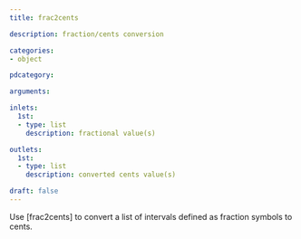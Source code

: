 ```yaml
---
title: frac2cents

description: fraction/cents conversion

categories:
- object

pdcategory:

arguments:

inlets:
  1st:
  - type: list
    description: fractional value(s)

outlets:
  1st:
  - type: list
    description: converted cents value(s)

draft: false
---
```


Use [frac2cents] to convert a list of intervals defined as fraction symbols to cents.

